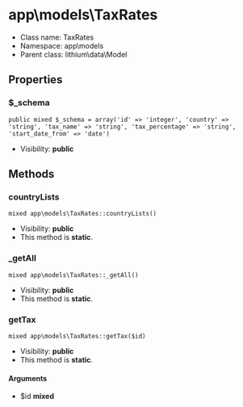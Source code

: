 app\models\TaxRates
===============






* Class name: TaxRates
* Namespace: app\models
* Parent class: lithium\data\Model





Properties
----------


### $_schema

    public mixed $_schema = array('id' => 'integer', 'country' => 'string', 'tax_name' => 'string', 'tax_percentage' => 'string', 'start_date_from' => 'date')





* Visibility: **public**


Methods
-------


### countryLists

    mixed app\models\TaxRates::countryLists()





* Visibility: **public**
* This method is **static**.




### _getAll

    mixed app\models\TaxRates::_getAll()





* Visibility: **public**
* This method is **static**.




### getTax

    mixed app\models\TaxRates::getTax($id)





* Visibility: **public**
* This method is **static**.


#### Arguments
* $id **mixed**


